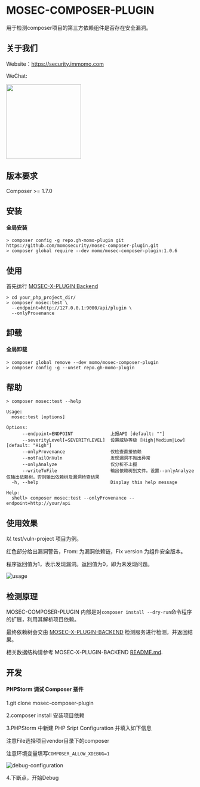 # MOSEC-COMPOSER-PLUGIN

用于检测composer项目的第三方依赖组件是否存在安全漏洞。



## 关于我们

Website：https://security.immomo.com

WeChat:

<img src="https://momo-mmsrc.oss-cn-hangzhou.aliyuncs.com/img-1c96a083-7392-3b72-8aec-bad201a6abab.jpeg" width="200" hegiht="200" align="center" /><br>



## 版本要求

Composer >= 1.7.0



## 安装

#### 全局安装

```shell script
> composer config -g repo.gh-momo-plugin git https://github.com/momosecurity/mosec-composer-plugin.git
> composer global require --dev momo/mosec-composer-plugin:1.0.6
```



## 使用

首先运行 [MOSEC-X-PLUGIN Backend](https://github.com/momosecurity/mosec-x-plugin-backend.git)

```shell script
> cd your_php_project_dir/
> composer mosec:test \
  --endpoint=http://127.0.0.1:9000/api/plugin \
  --onlyProvenance
```



## 卸载

#### 全局卸载

```shell script
> composer global remove --dev momo/mosec-composer-plugin
> composer config -g --unset repo.gh-momo-plugin
```



## 帮助

```shell script
> composer mosec:test --help

Usage:
  mosec:test [options]

Options:
      --endpoint=ENDPOINT              上报API [default: ""]
      --severityLevel[=SEVERITYLEVEL]  设置威胁等级 [High|Medium|Low] [default: "High"]
      --onlyProvenance                 仅检查直接依赖
      --notFailOnVuln                  发现漏洞不抛出异常
      --onlyAnalyze                    仅分析不上报
      --writeToFile                    输出依赖树到文件。设置--onlyAnalyze仅输出依赖树，否则输出依赖树及漏洞检查结果
  -h, --help                           Display this help message

Help:
  shell> composer mosec:test --onlyProvenance --endpoint=http://your/api
```



## 使用效果

以 test/vuln-project 项目为例。

红色部分给出漏洞警告，From: 为漏洞依赖链，Fix version 为组件安全版本。

程序返回值为1，表示发现漏洞。返回值为0，即为未发现问题。

![usage](./static/usage.jpg)



## 检测原理

MOSEC-COMPOSER-PLUGIN 内部是对`composer install --dry-run`命令程序的扩展，利用其解析项目依赖。

最终依赖树会交由 [MOSEC-X-PLUGIN-BACKEND](https://github.com/momosecurity/mosec-x-plugin-backend.git) 检测服务进行检测，并返回结果。

相关数据结构请参考 MOSEC-X-PLUGIN-BACKEND [README.md](https://github.com/momosecurity/mosec-x-plugin-backend/blob/master/README.md).



## 开发

#### PHPStorm 调试 Composer 插件

1.git clone mosec-composer-plugin

2.composer install 安装项目依赖

3.PHPStorm 中新建 PHP Sript Configuration 并填入如下信息

注意File选择项目vendor目录下的composer

注意环境变量填写`COMPOSER_ALLOW_XDEBUG=1`

![debug-configuration](./static/debug-configuration.jpg)

4.下断点，开始Debug
